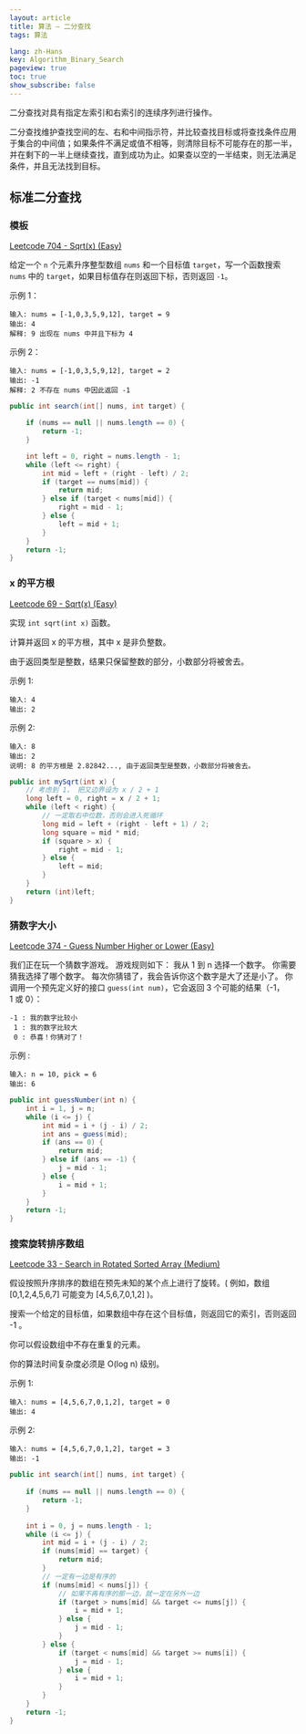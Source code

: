 ```yaml
---
layout: article
title: 算法 — 二分查找
tags: 算法

lang: zh-Hans
key: Algorithm_Binary_Search
pageview: true
toc: true
show_subscribe: false
---
```


二分查找对具有指定左索引和右索引的连续序列进行操作。

二分查找维护查找空间的左、右和中间指示符，并比较查找目标或将查找条件应用于集合的中间值；如果条件不满足或值不相等，则清除目标不可能存在的那一半，并在剩下的一半上继续查找，直到成功为止。如果查以空的一半结束，则无法满足条件，并且无法找到目标。

## 标准二分查找

### 模板

[Leetcode 704 - Sqrt(x) (Easy)](https://leetcode.com/problems/sqrtx/)

给定一个 `n` 个元素升序整型数组 `nums` 和一个目标值 `target`，写一个函数搜索 `nums` 中的 `target`，如果目标值存在则返回下标，否则返回 `-1`。

示例 1：

```
输入: nums = [-1,0,3,5,9,12], target = 9
输出: 4
解释: 9 出现在 nums 中并且下标为 4
```

示例 2：

```
输入: nums = [-1,0,3,5,9,12], target = 2
输出: -1
解释: 2 不存在 nums 中因此返回 -1
```

```java
public int search(int[] nums, int target) {

    if (nums == null || nums.length == 0) {
        return -1;
    }

    int left = 0, right = nums.length - 1;
    while (left <= right) {
        int mid = left + (right - left) / 2;
        if (target == nums[mid]) {
            return mid;
        } else if (target < nums[mid]) {
            right = mid - 1;
        } else {
            left = mid + 1;
        }
    }
    return -1;
}
```

### x 的平方根

[Leetcode 69 - Sqrt(x) (Easy)](https://leetcode.com/problems/sqrtx/)

实现 `int sqrt(int x)` 函数。

计算并返回 x 的平方根，其中 x 是非负整数。

由于返回类型是整数，结果只保留整数的部分，小数部分将被舍去。

示例 1:

```
输入: 4
输出: 2
```

示例 2:

```
输入: 8
输出: 2
说明: 8 的平方根是 2.82842..., 由于返回类型是整数，小数部分将被舍去。
```

```java
public int mySqrt(int x) {
    // 考虑到 1， 把又边界设为 x / 2 + 1
    long left = 0, right = x / 2 + 1;
    while (left < right) {
        // 一定取右中位数，否则会进入死循环
        long mid = left + (right - left + 1) / 2;
        long square = mid * mid;
        if (square > x) {
            right = mid - 1;
        } else {
            left = mid;
        }
    }
    return (int)left;
}
```

### 猜数字大小

[Leetcode 374 - Guess Number Higher or Lower (Easy)](https://leetcode.com/problems/guess-number-higher-or-lower/)

我们正在玩一个猜数字游戏。 游戏规则如下：
我从 1 到 n 选择一个数字。 你需要猜我选择了哪个数字。
每次你猜错了，我会告诉你这个数字是大了还是小了。
你调用一个预先定义好的接口 `guess(int num)`，它会返回 3 个可能的结果（-1，1 或 0）：

```
-1 : 我的数字比较小
 1 : 我的数字比较大
 0 : 恭喜！你猜对了！
```

示例 :

```
输入: n = 10, pick = 6
输出: 6
```

```java
public int guessNumber(int n) {
    int i = 1, j = n;
    while (i <= j) {
        int mid = i + (j - i) / 2;
        int ans = guess(mid);
        if (ans == 0) {
            return mid;
        } else if (ans == -1) {
            j = mid - 1;
        } else {
            i = mid + 1;
        }
    }
    return -1;
}
```

### 搜索旋转排序数组

[Leetcode 33 - Search in Rotated Sorted Array (Medium)](https://leetcode.com/problems/search-in-rotated-sorted-array/)

假设按照升序排序的数组在预先未知的某个点上进行了旋转。( 例如，数组 [0,1,2,4,5,6,7] 可能变为 [4,5,6,7,0,1,2] )。

搜索一个给定的目标值，如果数组中存在这个目标值，则返回它的索引，否则返回 -1 。

你可以假设数组中不存在重复的元素。

你的算法时间复杂度必须是 O(log n) 级别。

示例 1:

```
输入: nums = [4,5,6,7,0,1,2], target = 0
输出: 4
```

示例 2:

```
输入: nums = [4,5,6,7,0,1,2], target = 3
输出: -1
```

```java
public int search(int[] nums, int target) {
        
    if (nums == null || nums.length == 0) {
        return -1;
    }
    
    int i = 0, j = nums.length - 1;
    while (i <= j) {
        int mid = i + (j - i) / 2;
        if (nums[mid] == target) {
            return mid;
        }
        // 一定有一边是有序的
        if (nums[mid] < nums[j]) {
            // 如果不再有序的那一边，就一定在另外一边
            if (target > nums[mid] && target <= nums[j]) {
                i = mid + 1;
            } else {
                j = mid - 1;
            }
        } else {
            if (target < nums[mid] && target >= nums[i]) {
                j = mid - 1;
            } else {
                i = mid + 1;
            }
        }
    }
    return -1;
}
```